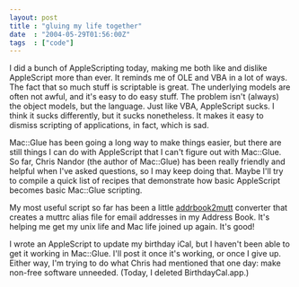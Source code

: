 ```yaml
---
layout: post
title : "gluing my life together"
date  : "2004-05-29T01:56:00Z"
tags  : ["code"]
---
```

I did a bunch of AppleScripting today, making me both like and dislike AppleScript more than ever.  It reminds me of OLE and VBA in a lot of ways. The fact that so much stuff is scriptable is great.  The underlying models are often not awful, and it's easy to do easy stuff.  The problem isn't (always) the object models, but the language.  Just like VBA, AppleScript sucks.  I think it sucks differently, but it sucks nonetheless.  It makes it easy to dismiss scripting of applications, in fact, which is sad.

Mac::Glue has been going a long way to make things easier, but there are still things I can do with AppleScript that I can't figure out with Mac::Glue.  So far, Chris Nandor (the author of Mac::Glue) has been really friendly and helpful when I've asked questions, so I may keep doing that.  Maybe I'll try to compile a quick list of recipes that demonstrate how basic AppleScript becomes basic Mac::Glue scripting.

My most useful script so far has been a little <a href='http://rjbs.manxome.org/hacks/perl/abook'>addrbook2mutt</a> converter that creates a muttrc alias file for email addresses in my Address Book.  It's helping me get my unix life and Mac life joined up again.  It's good!

I wrote an AppleScript to update my birthday iCal, but I haven't been able to get it working in Mac::Glue.  I'll post it once it's working, or once I give up.  Either way, I'm trying to do what Chris had mentioned that one day: make non-free software unneeded.  (Today, I deleted BirthdayCal.app.)

